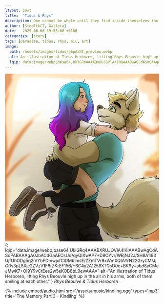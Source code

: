 ```yaml
---
layout: post
title:  "Tidus & Rhys"
description: One cannot be whole until they find inside themselves the part that makes a person.
author: [StealthCT, Galleta]
date:   2025-06-06 19:58:00 +0100
categories: [story]
tags: [paradise, tidus, rhys, miu, art]
image:
  path: /assets/images/tidus/p6pAzNf_preview.webp
  alt: An illustration of Tidus Herboren, lifting Rhys Beouvle high up in the air in his arms, both of them smiling at each other.
  lqip: data:image/webp;base64,UklGRoAAAABXRUJQVlA4IHQAAADwAQCdASoQAAgAAgA0JZgCdADp6hQcyoAA/v4Pw5mwX/RF69fc6vd6rpsL3ajOwA3gLnZxEpp5dPhxjA5zgCHb4lxaMoNw4xjZjia/A64Rm27P1fuHeMKOWE/Yfma9X233yN472CJCWiZ8AJdVqSoRrIAAAA==
---
```

![Tidus & Rhys](/assets/images/tidus/p6pAzNf.webp){: lqip="data:image/webp;base64,UklGRq4AAABXRUJQVlA4IKIAAABwAgCdASoPABAAAgA0JbACdGaAECsUq/qyQIXwAP7+D8OYvr/WBjNJ2J/SH8A1i63UjfUhODg5q2iVYbFDmwjxfClDMblmsE/ZZmTVr9xWmXQtAYrN22GryCM/JjG0s3pL8Xjc2ZVzV1F6rZKrEF156/+6C4y2A1259XTQsD0e+BK9y+abd8yCMaJMwK7+OI9Y9vCtEee2w5eKOB8bL9ewAAA=" alt="An illustration of Tidus Herboren, lifting Rhys Beouvle high up in the air in his arms, both of them smiling at each other." }
_Rhys Beoulve & Tidus Herboren_

{%
  include embed/audio.html
  src='/assets/music/kindling.ogg'
  types='mp3'
  title='The Memory Part 3 - Kindling'
%}
